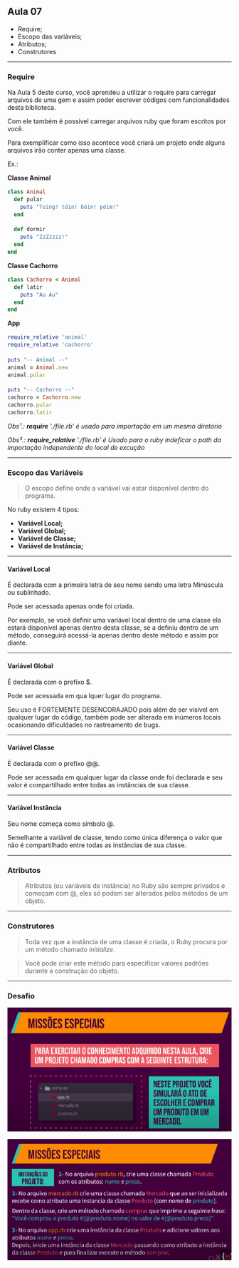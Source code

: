 ## Aula 07

- Require;
- Escopo das variáveis;
- Atributos;
- Construtores

---

### Require

Na Aula 5 deste curso, você aprendeu a utilizar o require para carregar arquivos de uma gem e assim poder escrever
códigos com funcionalidades desta biblioteca.

Com ele também é possível carregar arquivos ruby que
foram escritos por você.

Para exemplificar como isso acontece você criará um projeto
onde alguns arquivos irão conter apenas uma classe.

Ex.:

**Classe Animal**

```ruby
class Animal
  def pular
    puts "Toing! tóin! bóin! póim!"
  end

  def dormir
    puts "ZzZzzzz!"
  end
end
```
**Classe Cachorro**

```ruby
class Cachorro < Animal
  def latir
    puts "Au Au"
  end
end
```

**App**

```ruby
require_relative 'animal' 
require_relative 'cachorro'

puts "-- Animal --"
animal = Animal.new
animal.pular

puts "-- Cachorro --"
cachorro = Cachorro.new
cachorro.pular
cachorro.latir
```
_Obs¹.: **require** './file.rb' é usado para importação em um mesmo diretório_

_Obs².: **require_relative** './file.rb' é Usado para o ruby indeficar o path da importação independente do local de excução_

---
### Escopo das Variáveis

> O escopo define onde a variável vai estar disponível dentro do programa.


No ruby existem 4 tipos:

- **Variável Local;**
- **Variável Global;**
- **Variável de Classe;**
- **Variável de Instância;**

---

#### Variável Local

É declarada com a primeira letra de seu nome sendo uma letra Minúscula ou sublinhado.

Pode ser acessada
apenas onde foi criada.

Por exemplo, se você definir uma variável local dentro de uma
classe ela estará disponível apenas dentro desta classe, se a definiu dentro de um
método, conseguirá acessá-la apenas dentro deste método e assim por diante.

---

#### Variável Global

É declarada com o prefixo $.

Pode ser acessada em qua lquer lugar do programa.

Seu uso é FORTEMENTE DESENCORAJADO pois além de ser visível em qualquer lugar do
código, também pode ser alterada em inúmeros locais ocasionando dificuldades
no rastreamento de bugs.

---

#### Variável Classe

É declarada com o prefixo @@.

Pode ser acessada em qualquer lugar da classe onde foi declarada e seu valor é
compartilhado entre todas as instâncias de sua classe.

---

#### Variável Instância

Seu nome começa como símbolo @.

Semelhante a variável de classe, tendo como única diferença o valor que não
é compartilhado entre todas as instâncias de sua classe.

---
### Atributos

> Atributos (ou variáveis de instância) no Ruby são sempre privados e começam com @, eles só podem ser alterados pelos métodos de um objeto.

---

### Construtores

> Toda vez que a instância de uma classe
é criada, o Ruby procura por um método
chamado _initialize_.

> Você pode criar este método para especificar
valores padrões durante a construção do
objeto.

---

### Desafio

![Desafio](./Desafio/desafio.png)

![Desafio 2](./Desafio/desafio2.png)
